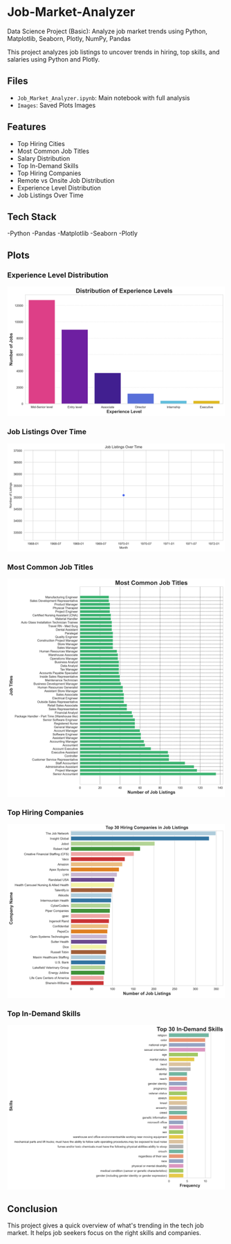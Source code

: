 # Job-Market-Analyzer
Data Science Project (Basic): Analyze job market trends using Python, Matplotlib, Seaborn, Plotly, NumPy, Pandas

This project analyzes job listings to uncover trends in hiring, top skills, and salaries using Python and Plotly.

## Files
- `Job_Market_Analyzer.ipynb`: Main notebook with full analysis
- `Images`: Saved Plots Images

## Features
- Top Hiring Cities
- Most Common Job Titles
- Salary Distribution
- Top In-Demand Skills
- Top Hiring Companies
- Remote vs Onsite Job Distribution
- Experience Level Distribution
- Job Listings Over Time

## Tech Stack
-Python
-Pandas
-Matplotlib
-Seaborn
-Plotly

## Plots
### Experience Level Distribution
![Alt Text](images/Experience%20Level%20Distribution.png)
### Job Listings Over Time
![Alt Text](images/Job%20Listings%20Over%20Time.png)
### Most Common Job Titles
![Alt Text](images/Most%20common%20job%20titles.png)
### Top Hiring Companies
![Alt Text](images/Top%20hiring%20Companies.png)
### Top In-Demand Skills
![Alt Text](images/Top%20in-demand%20skills.png)

## Conclusion
This project gives a quick overview of what's trending in the tech job market. It helps job seekers focus on the right skills and companies.
